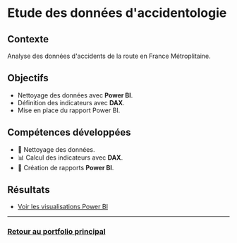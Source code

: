 # Etude des données d'accidentologie

## Contexte
Analyse des données d'accidents de la route en France Métroplitaine.

## Objectifs
- Nettoyage des données avec **Power BI**.
- Définition des indicateurs avec **DAX**.
- Mise en place du rapport Power BI.

## Compétences développées
- 🧹 Nettoyage des données.
- 📊 Calcul des indicateurs avec **DAX**.
- 📑 Création de rapports **Power BI**.

## Résultats
- [Voir les visualisations Power BI](#lien-vers-le-rapport)

---

### [Retour au portfolio principal](../README.md)

